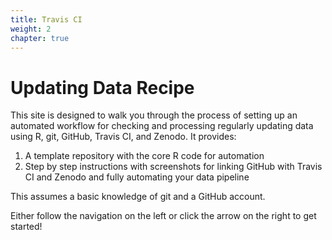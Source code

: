 ```yaml
---
title: Travis CI
weight: 2
chapter: true
---
```


# Updating Data Recipe

This site is designed to walk you through the process of setting up an automated workflow for checking and processing regularly updating data using R, git, GitHub, Travis CI, and Zenodo. It provides:

1. A template repository with the core R code for automation
2. Step by step instructions with screenshots for linking GitHub with Travis CI and Zenodo and fully automating your data pipeline

This assumes a basic knowledge of git and a GitHub account.

Either follow the navigation on the left or click the arrow on the right to get started!